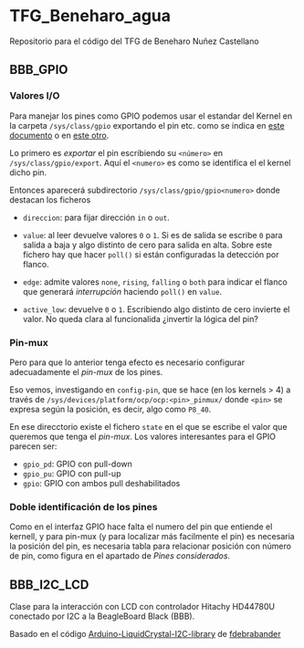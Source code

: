 # TFG_Beneharo_agua
Repositorio para el código del TFG de Beneharo Nuñez Castellano


## BBB_GPIO

### Valores I/O

Para manejar los pines como GPIO podemos usar el estandar del Kernel
en la carpeta `/sys/class/gpio` exportando el pin etc. como
se indica en [este documento](https://elinux.org/GPIO)
o en [este otro](https://www.mjmwired.net/kernel/Documentation/gpio).

Lo primero es *exportar* el pin escribiendo su `<número>` en
`/sys/class/gpio/export`. Aquí el `<numero>` es como se identifica
el el kernel dicho pin.

Entonces aparecerá subdirectorio `/sys/class/gpio/gpio<numero>` donde
destacan los ficheros

- `direccion`: para fijar dirección `in` o `out`.

- `value`: al leer devuelve valores `0` o `1`. Si es de salida
se escribe `0` para salida a baja y algo distinto de cero para
salida en alta.
Sobre este fichero hay que hacer `poll()` si están configuradas
la detección por flanco.

- `edge`: admite valores `none`, `rising`, `falling` o `both` para
indicar el flanco que generará *interrupción* haciendo `poll()` en
`value`.

- `active_low`: devuelve `0` o `1`. Escribiendo algo distinto de cero
invierte el valor. No queda clara al funcionalida ¿invertir la lógica
del pin?

### Pin-mux

Pero para que lo anterior tenga efecto es necesario configurar adecuadamente
el *pin-mux* de los pines.

Eso vemos, investigando en `config-pin`, que se hace
(en los kernels > 4) a través de
`/sys/devices/platform/ocp/ocp:<pin>_pinmux/`
donde `<pin>` se expresa según la posición, es decir, algo como `P8_40`.

En ese direcctorio existe el fichero `state` en el que se escribe el
valor que queremos que tenga el *pin-mux*.
Los valores interesantes para el GPIO parecen ser:

- `gpio_pd`: GPIO con pull-down
- `gpio_pu`: GPIO con pull-up
- `gpio`: GPIO con ambos pull deshabilitados

### Doble identificación de los pines

Como en el interfaz GPIO hace falta el numero del pin que entiende
el kernell, y para pin-mux (y para localizar más facilmente el pin)
es necesaria la posición del pin, es necesaria tabla para relacionar
posición con número de pin, como figura en el apartado de
*Pines considerados*.

## BBB_I2C_LCD

Clase para la interacción con LCD con controlador Hitachy HD44780U
conectado por I2C a la BeagleBoard Black (BBB).

Basado en el código [Arduino-LiquidCrystal-I2C-library][1]
 de [fdebrabander](https://github.com/fdebrabander)

[1]: https://github.com/fdebrabander/Arduino-LiquidCrystal-I2C-library

